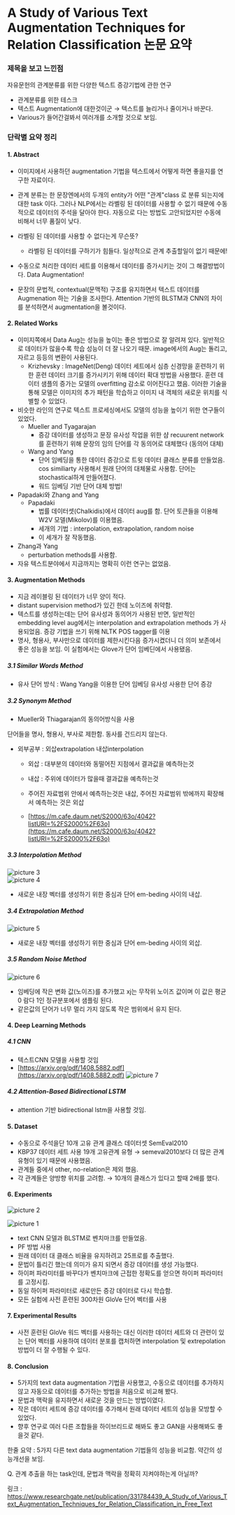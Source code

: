 # A Study of Various Text Augmentation Techniques for Relation Classification 논문 요약


### 제목을 보고 느낀점
자유문헌의 관계분류를 위한 다양한 텍스트 증강기법에 관한 연구
- 관계분류를 위한 테스크
- 텍스트 Augmentation에 대한것이군 → 텍스트를 늘리거나 줄이거나 바꾼다.
- Various가 들어간걸봐서 여러개를 소개할 것으로 보임.

### 단락별 요약 정리
#### 1. Abstract
- 이미지에서 사용하던 augmentation 기법을 텍스트에서 어떻게 하면 좋을지를 연구한 자료이다.
- 관계 분류는 한 문장엔에서의 두개의 entity가 어떤 "관계"class 로 분류 되는지에 대한 task 이다. 그러나 NLP에서는 라벨링 된 데이터를 사용할 수 없기 때문에 수동적으로 데이터의 주석을 달아야 한다. 자동으로 다는 방법도 고안되었지만 수동에 비해서 너무 품질이 낮다.

- 라벨링 된 데이터를 사용할 수 없다는게 무슨뜻?
    - 라벨링 된 데이터를 구하기가 힘들다. 일상적으로 관계 추출할일이 없기 때문에!
- 수동으로 처리한 데이터 세트를 이용해서 데이터를 증가시키는 것이 그 해결방법이다. Data Augmentation!
- 문장의 문법적, contextual(문맥적) 구조를 유지하면서 텍스트 데이터를 Augmenation 하는 기술을 조사한다. Attention 기반의 BLSTM과 CNN의 차이를 분석하면서 augmentation을 볼것이다.

#### 2. Related Works
- 이미지쪽에서 Data Aug는 성능을 높이는 좋은 방법으로 잘 알려져 있다. 일반적으로 데이터가 많을수록 학습 성능이 더 잘 나오기 때문. image에서의 Aug는 돌리고, 자르고 등등의 변환이 사용된다. 
    - Krizhevsky  : ImageNet(Deng) 데이터 세트에서 심층 신경망을 훈련하기 위한 훈련 데이터 크기를 증가시키기 위해 데이터 확대 방법을 사용했다. 훈련 데이터 샘플의 증가는 모델의 overfitting 감소로 이어진다고 했음.
    이러한 기술을 통해 모델은 이미지의 추가 패턴을 학습하고 이미지 내 객체의 새로운 위치를 식별할 수 있었다.
- 비슷한 라인의 연구로 텍스트 프로세싱에서도 모델의 성능을 높이기 위한 연구들이 있었다.
    - Mueller and Tyagarajan
        - 증강 데이터를 생성하고 문장 유사성 작업을 위한 샴 recuurent network 를 훈련하기 위해 문장의 임의 단어를 각 동의어로 대체했다 (동의어 대체)
    - Wang and Yang
        - 단어 임베딩을 통한 데이터 증강으로 트윗 데이터 클래스 분류를 만들었음. cos similiarty 사용해서 원래 단어의 대체물로 사용함. 단어는 stochastical하게 만들어졌다.
        - 워드 임베딩 기반 단어 대체 방법!
- Papadaki와 Zhang and Yang
    - Papadaki
        - 법률 데이터셋(Chalkidis)에서 데이터 aug를 함. 단어 토큰들을 이용해 W2V 모델(Mikolov)를 이용했음.
        - 세개의 기법 : interpolation, extrapolation, random noise
        - 이 세개가 잘 작동했음.
- Zhang과 Yang
    - perturbation methods를 사용함.
- 자유 텍스트분야에서 지금까지는 명확히 이런 연구는 없었음.

#### 3. Augmentation Methods
- 지금 레이블링 된 데이터가 너무 양이 적다.
- distant supervision method가 있긴 한데 노이즈에 취약함.
- 텍스트를 생성하는데는 단어 유사성과 동의어가 사용된 반면, 일반적인 embedding level aug에서는 interpolation and extrapolation methods 가 사용되었음. 증강 기법을 쓰기 위해  NLTK POS tagger를 이용
- 명사, 형용사, 부사만으로 데이터를 제한시킨다음 증가시켰더니 더 의미 보존에서 좋은 성능을 보임. 이 실험에서는 Glove가 단어 임베딘에서 사용됐음.
##### 3.1 Similar Words Method
- 유사 단어 방식 : Wang Yang을 이용한 단어 임베딩 유사성 사용한 단어 증강
##### 3.2 Synonym Method
- Mueller와 Thiagarajan의 동의어방식을 사용

단어들을 명사, 형용사, 부사로 제한함. 동사를 건드리지 않는다.

- 외부공부 : 외삽extrapolation 내삽interpolation

    - 외삽 : 대부분의 데이터와 동떨어진 지점에서 결과값을 예측하는것 
    - 내삽 : 주위에 데이터가 많을때 결과값을 예측하는것

    - 주어진 자료범위 안에서 예측하는것은 내삽, 주어진 자료범위 밖에까지 확장해서 예측하는 것은 외삽
    - [https://m.cafe.daum.net/S2000/63o/4042?listURI=%2FS2000%2F63o](https://m.cafe.daum.net/S2000/63o/4042?listURI=%2FS2000%2F63o)
##### 3.3 Interpolation Method
![picture 3](images/f29fb2b3d87a9d7c7a731f32dbc9ac9cde1b647c516b6dc2c2849e947ca7e658.png)  
![picture 4](images/9b274ca27ea57de88d9f99cabe3808043468d20877134e838583b83f62dd3225.png)  
- 새로운 내장 벡터를 생성하기 위한 중심과 단어 em-beding 사이의 내삽.


##### 3.4 Extrapolation Method
![picture 5](images/f0d683e3434f5d729c063a55e3302b728d5d4788864902546f0dc444ed273dc5.png)  
- 새로운 내장 벡터를 생성하기 위한 중심과 단어 em-beding 사이의 외삽. 

##### 3.5 Random Noise Method
![picture 6](images/9600edce94f961c76b1bbbd851155038a7e8f1d2600820fc494cd74ea5b43038.png)  
- 임베딩에 작은 변화 값(노이즈)를 추가했고 xj는 무작위 노이즈 값이며 이 값은 평균 0 람다 1인 정규분포에서 샘플링 된다.
- 같은값의 단어가 너무 멀리 가지 않도록 작은 범위에서 유지 된다.

#### 4. Deep Learning Methods
##### 4.1 CNN
- 텍스트CNN 모델을 사용할 것임
- [https://arxiv.org/pdf/1408.5882.pdf](https://arxiv.org/pdf/1408.5882.pdf)
![picture 7](images/554497207ab035eeffe351942a1ed6657854e515fb479776cdde4cdf2cac2218.png)  

##### 4.2 Attention-Based Bidirectional LSTM
- attention 기반 bidirectional lstm을 사용할 것임.
#### 5. Dataset
- 수동으로 주석을단  10개 고유 관계 클래스 데이터셋 SemEval2010
- KBP37 데이터 세트 사용 19개 고유관계 유형 → semeval2010보다 더 많은 관계 유형이 있기 때문에 사용했음.
- 관계들 중에서 other, no-relation은 제외 했음.
- 각 관계들은 양방향 위치를 고려함. → 10개의 클래스가 있다고 할때 2배를 했다.
#### 6. Experiments
![picture 2](images/3b4ff7ea0a1f1d56dbd3d7a040c9a64dc379478a5ab07bb839d90aaf4f5ec660.png)  

![picture 1](images/9cd498579c3164ea951526d98381aec35bb7b447dff224d6ce831991d8607bcc.png)  
- text CNN 모델과 BLSTM로 벤치마크를 만들었음.
- PF 방법 사용
- 원래 데이터 대 클래스 비율을 유지하려고 25프로를 추출했다.
- 문법이 틀리긴 했는데 의미가 유지 되면서 증강 데이터를 생성 가능했다. 
- 하이퍼 파라미터를 바꾸다가 벤치마크에 근접한 정확도를 얻으면 하이퍼 파라미터를 고정시킴.
- 동일 하이퍼 파라미터로 새로만든 증강 데이터로 다시 학습함.
- 모든 실험에 사전 훈련된 300차원 GloVe 단어 벡터를 사용

#### 7. Experimental Results
- 사전 훈련된 GloVe 워드 벡터를 사용하는 대신 이러한 데이터 세트와 더 관련이 있는 단어 벡터를 사용하여 데이터 분포를 캡처하면 interpolation 및 extrepolation 방법이 더 잘 수행될 수 있다.
#### 8. Conclusion
- 5가지의 text data augmentation 기법을 사용했고, 수동으로 데이터를 추가하지 않고 자동으로 데이터를 추가하는 방법을 처음으로 비교해 봤다.
- 문법과 맥락을 유지하면서 새로운 것을 만드는 방법이였다.
- 작은 데이터 세트에 증강 데이터를 추가해서 원래 데이터 세트의 성능을 모방할 수 있었다.
- 향후 연구로 여러 다른 조합들을 하이브리드로 해봐도 좋고 GAN을 사용해봐도 좋을것 같다.<br>


한줄 요약 : 5가지 다른 text data augmentation 기법들의 성능을 비교함. 약간의 성능개선을 보임. <br>


Q. 관계 추출을 하는 task인데, 문법과 맥락을 정확히 지켜야하는게 아닐까? <br>

링크 : 
https://www.researchgate.net/publication/331784439_A_Study_of_Various_Text_Augmentation_Techniques_for_Relation_Classification_in_Free_Text
